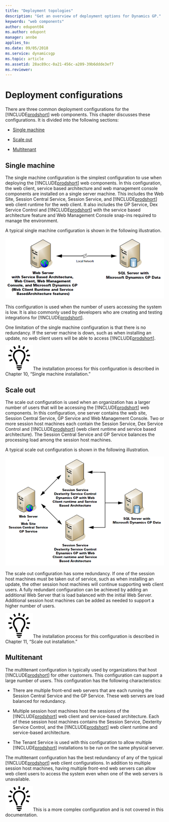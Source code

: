 ```yaml
---
title: "Deployment topologies"
description: "Get an overview of deployment options for Dynamics GP."
keywords: "web components"
author: edupont04
ms.author: edupont
manager: annbe
applies_to: 
ms.date: 09/05/2018
ms.service: dynamicsgp
ms.topic: article
ms.assetid: 28ac89cc-0a21-456c-a209-39b6ddde3ef7
ms.reviewer: 
---
```

<span id="_Toc498953274" class="anchor"></span>

# Deployment configurations

There are three common deployment configurations for the [!INCLUDE[prodshort](../includes/prodshort.md)] web components. This chapter discusses these configurations. It is divided into the following sections:

-   [Single machine](#single-machine)  

-   [Scale out](#scale-out)  

-   [Multitenant](#multitenant)  

## Single machine

The single machine configuration is the simplest configuration to use when deploying the [!INCLUDE[prodshort](../includes/prodshort.md)] web components. In this configuration, the web client, service based architecture and web management console components are installed on a single server machine. This includes the Web Site, Session Central Service, Session Service, and [!INCLUDE[prodshort](../includes/prodshort.md)] web client runtime for the web client. It also includes the GP Service, Dex Service Control and [!INCLUDE[prodshort](../includes/prodshort.md)] with the service based architecture feature and Web Management Console snap-ins required to manage the environment.

A typical single machine configuration is shown in the following illustration.

![deployment topology for deploying to a single computer.](media/deploy-web-single-machine.png "Deployment")  

This configuration is used when the number of users accessing the system is low. It is also commonly used by developers who are creating and testing integrations for [!INCLUDE[prodshort](../includes/prodshort.md)].

One limitation of the single machine configuration is that there is no redundancy. If the server machine is down, such as when installing an update, no web client users will be able to access [!INCLUDE[prodshort](../includes/prodshort.md)].

![displays a lightbulb to indication tips and tricks.](media/lightbulb.png "Lightbulb symbol")The installation process for this configuration is described in Chapter 10, “Single machine installation.”  

## Scale out

The scale out configuration is used when an organization has a larger number of users that will be accessing the [!INCLUDE[prodshort](../includes/prodshort.md)] web components. In this configuration, one server contains the web site, Session Central Service, GP Service and Web Management Console. Two or more session host machines each contain the Session Service, Dex Service Control and [!INCLUDE[prodshort](../includes/prodshort.md)] (web client runtime and service based architecture). The Session Central Service and GP Service balances the processing load among the session host machines.

A typical scale out configuration is shown in the following illustration.

![deployment topology for deploying to multiple computers.](media/deploy-web-scale-out.png "Deployment")  

The scale out configuration has some redundancy. If one of the session host machines must be taken out of service, such as when installing an update, the other session host machines will continue supporting web client users. A fully redundant configuration can be achieved by adding an additional Web Server that is load balanced with the initial Web Server. Additional session host machines can be added as needed to support a higher number of users.

![displays a lightbulb to indication tips and tricks.](media/lightbulb.png "Lightbulb symbol")The installation process for this configuration is described in Chapter 11, “Scale out installation.”  

## Multitenant

The multitenant configuration is typically used by organizations that host [!INCLUDE[prodshort](../includes/prodshort.md)] for other customers. This configuration can support a large number of users. This configuration has the following characteristics:

-   There are multiple front-end web servers that are each running the Session Central Service and the GP Service. These web servers are load balanced for redundancy.

-   Multiple session host machines host the sessions of the [!INCLUDE[prodshort](../includes/prodshort.md)] web client and service-based architecture. Each of these session host machines contains the Session Service, Dexterity Service Control, and the [!INCLUDE[prodshort](../includes/prodshort.md)] web client runtime and service-based architecture.

-   The Tenant Service is used with this configuration to allow multiple [!INCLUDE[prodshort](../includes/prodshort.md)] installations to be run on the same physical server.

The multitenant configuration has the best redundancy of any of the typical [!INCLUDE[prodshort](../includes/prodshort.md)] web client configurations. In addition to multiple session host machines, having multiple front-end web servers can allow web client users to access the system even when one of the web servers is unavailable.

![displays a lightbulb to indication tips and tricks.](media/lightbulb.png "Lightbulb symbol")This is a more complex configuration and is not covered in this documentation.  
